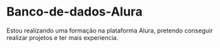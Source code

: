 # Banco-de-dados-Alura
Estou realizando uma formação na plataforma Alura, pretendo conseguir realizar projetos e ter mais experiencia. 
